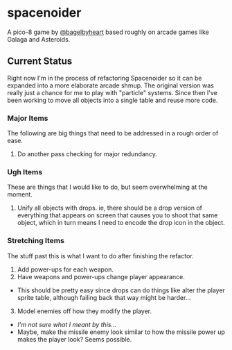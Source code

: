 # spacenoider

A pico-8 game by [@bagelbyheart](https://twitter.com/bagelbyheart) based roughly on arcade games like Galaga and Asteroids.

## Current Status

Right now I'm in the process of refactoring Spacenoider so it can be expanded into a more elaborate arcade shmup. The original version was really just a chance for me to play with "particle" systems. Since then I've been working to move all objects into a single table and reuse more code.

### Major Items

The following are big things that need to be addressed in a rough order of ease.

1. Do another pass checking for major redundancy.

### Ugh Items

These are things that I would like to do, but seem overwhelming at the moment.

1. Unify all objects with drops. ie, there should be a drop version of everything that appears on screen that causes you to shoot that same object, which in turn means I need to encode the drop icon in the object.

### Stretching Items

The stuff past this is what I want to do after finishing the refactor.

1. Add power-ups for each weapon.
2. Have weapons and power-ups change player appearance.  
  * This should be pretty easy since drops can do things like alter the player sprite table, although failing back that way might be harder...
3. Model enemies off how they modify the player.  
  * _I'm not sure what I meant by this..._
  * Maybe, make the missile enemy look similar to how the missile power up makes the player look? Seems possible.


